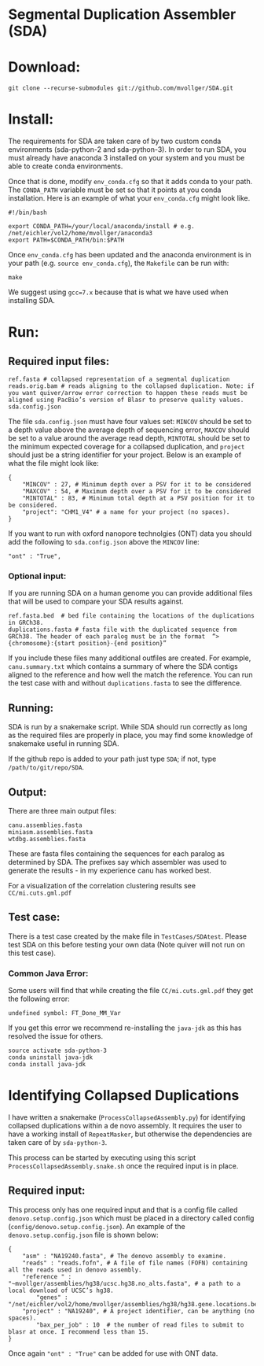 # Segmental Duplication Assembler (SDA)


# Download: #
```
git clone --recurse-submodules git://github.com/mvollger/SDA.git
```

# Install: #
The requirements for SDA are taken care of by two custom conda environments (sda-python-2 and sda-python-3). In order to run SDA, you must already have anaconda 3 installed on your system and you must be able to create conda environments. 

Once that is done, modify `env_conda.cfg` so that it adds conda to your path. The `CONDA_PATH` variable must be set so that it points at you conda installation. Here is an example of what your `env_conda.cfg` might look like.
```
#!/bin/bash

export CONDA_PATH=/your/local/anaconda/install # e.g. /net/eichler/vol2/home/mvollger/anaconda3
export PATH=$CONDA_PATH/bin:$PATH

```

Once `env_conda.cfg` has been updated and the anaconda environment is in your path (e.g. `source env_conda.cfg`), the `Makefile` can be run with:
```
make
```
We suggest using `gcc=7.x` because that is what we have used when installing SDA. 




# Run: #

## Required input files: ## 
```
ref.fasta # collapsed representation of a segmental duplication
reads.orig.bam # reads aligning to the collapsed duplication. Note: if you want quiver/arrow error correction to happen these reads must be aligned using PacBio’s version of Blasr to preserve quality values. 
sda.config.json
```
The file `sda.config.json` must have four values set:
`MINCOV` should be set to a depth value above the average depth of sequencing error, `MAXCOV` should be set to a value around the average read depth, `MINTOTAL` should be set to the minimum expected coverage for a collapsed duplication, and `project` should just be a string identifier for your project. 
Below is an example of what the file might look like:
```
{
	"MINCOV" : 27, # Minimum depth over a PSV for it to be considered
	"MAXCOV" : 54, # Maximum depth over a PSV for it to be considered
	"MINTOTAL" : 83, # Minimum total depth at a PSV position for it to be considered. 
	"project": "CHM1_V4" # a name for your project (no spaces).
}
```
If you want to run with oxford nanopore technolgies (ONT) data you should add the following to `sda.config.json` above the `MINCOV` line: 
```
"ont" : "True",
```


### Optional input: ### 
If you are running SDA on a human genome you can provide additional files that will be used to compare your SDA results against. 
```
ref.fasta.bed  # bed file containing the locations of the duplications in GRCh38.
duplications.fasta # fasta file with the duplicated sequence from GRCh38. The header of each paralog must be in the format  “>{chromosome}:{start position}-{end position}”
```
If you include these files many additional outfiles are created. For example, `canu.summary.txt` which contains a summary of where the SDA contigs aligned to the reference and how well the match the reference. You can run the test case with and without `duplications.fasta` to see the difference. 


## Running: ##

SDA is run by a snakemake script. While SDA should run correctly as long as the required files are properly in place, you may find some knowledge of snakemake useful in running SDA.  

If the github repo is added to your path just type `SDA`; if not, type `/path/to/git/repo/SDA`.


## Output: ##
There are three main output files:
```
canu.assemblies.fasta
miniasm.assemblies.fasta
wtdbg.assemblies.fasta
```
These are fasta files containing the sequences for each paralog as determined by SDA. The prefixes say which assembler was used to generate the results - in my experience canu has worked best.

For a visualization of the correlation clustering results see `CC/mi.cuts.gml.pdf`

## Test case: ##
There is a test case created by the make file in `TestCases/SDAtest`. Please test SDA on this before testing your own data (Note quiver will not run on this test case). 



### Common Java Error: ###
Some users will find that while creating the file `CC/mi.cuts.gml.pdf` they get the following error:
```
undefined symbol: FT_Done_MM_Var 
```
If you get this error we recommend re-installing the `java-jdk` as this has resolved the issue for others. 
```
source activate sda-python-3 
conda uninstall java-jdk
conda install java-jdk
```




# Identifying Collapsed Duplications #

I have written a snakemake (`ProcessCollapsedAssembly.py`) for identifying collapsed duplications within a de novo assembly. It requires the user to have a working install of `RepeatMasker`, but otherwise the dependencies are taken care of by `sda-python-3`. 

This process can be started by executing using this script `ProcessCollapsedAssembly.snake.sh` once the required input is in place. 

## Required input: ##
This process only has one required input and that is a config file called `denovo.setup.config.json` which must be placed in a directory called config (`config/denovo.setup.config.json`).  An example of the `denovo.setup.config.json` file is shown below:
```
{	
	"asm" : "NA19240.fasta", # The denovo assembly to examine.
	"reads" : "reads.fofn", # A file of file names (FOFN) containing all the reads used in denovo assembly.
	"reference " :  "~mvollger/assemblies/hg38/ucsc.hg38.no_alts.fasta", # a path to a local download of UCSC’s hg38. 
        "genes" : "/net/eichler/vol2/home/mvollger/assemblies/hg38/hg38.gene.locations.bed",
	"project" : "NA19240", # A project identifier, can be anything (no spaces). 
    	"bax_per_job" : 10  # the number of read files to submit to blasr at once. I recommend less than 15. 
}
```
Once again `"ont" : "True"` can be added for use with ONT data. 


